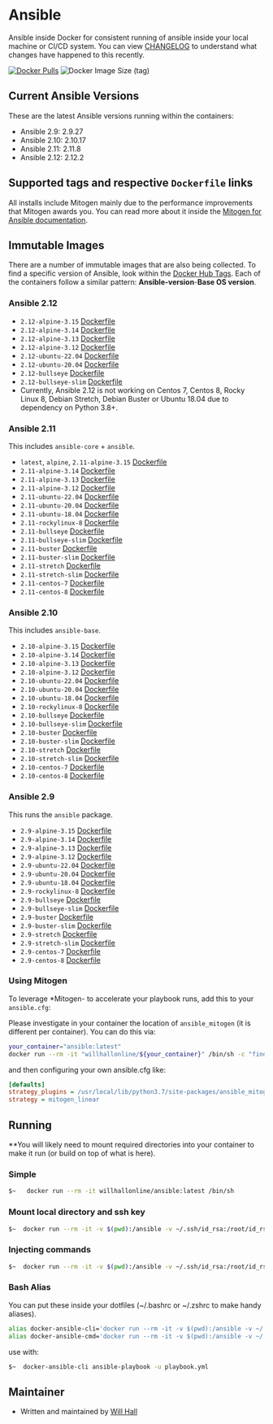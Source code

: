# Ansible

Ansible inside Docker for consistent running of ansible inside your local machine or CI/CD system. You can view [CHANGELOG](https://github.com/willhallonline/docker-ansible/blob/master/CHANGELOG.md) to understand what changes have happened to this recently.

[![Docker Pulls](https://img.shields.io/docker/pulls/willhallonline/ansible.svg "Docker Pulls")][hub] ![Docker Image Size (tag)](https://img.shields.io/docker/image-size/willhallonline/ansible/latest)

## Current Ansible Versions

These are the latest Ansible versions running within the containers:

- Ansible 2.9: 2.9.27
- Ansible 2.10: 2.10.17
- Ansible 2.11: 2.11.8
- Ansible 2.12: 2.12.2

## Supported tags and respective ```Dockerfile``` links

All installs include Mitogen mainly due to the performance improvements that Mitogen awards you. You can read more about it inside the [Mitogen for Ansible documentation](https://mitogen.readthedocs.io/en/stable/ansible.html).

## Immutable Images

There are a number of immutable images that are also being collected. To find a specific version of Ansible, look within the [Docker Hub Tags](https://hub.docker.com/r/willhallonline/ansible/tags). Each of the containers follow a similar pattern: **Ansible-version**-**Base OS version**.

### Ansible 2.12

- `2.12-alpine-3.15` [Dockerfile](https://github.com/willhallonline/docker-ansible/blob/master/ansible-core/alpine315/Dockerfile)
- `2.12-alpine-3.14` [Dockerfile](https://github.com/willhallonline/docker-ansible/blob/master/ansible-core/alpine314/Dockerfile)
- `2.12-alpine-3.13` [Dockerfile](https://github.com/willhallonline/docker-ansible/blob/master/ansible-core/alpine313/Dockerfile)
- `2.12-alpine-3.12` [Dockerfile](https://github.com/willhallonline/docker-ansible/blob/master/ansible-core/alpine312/Dockerfile)
- `2.12-ubuntu-22.04` [Dockerfile](https://github.com/willhallonline/docker-ansible/blob/master/ansible-core/ubuntu2204/Dockerfile)
- `2.12-ubuntu-20.04` [Dockerfile](https://github.com/willhallonline/docker-ansible/blob/master/ansible-core/ubuntu2004/Dockerfile)
- `2.12-bullseye` [Dockerfile](https://github.com/willhallonline/docker-ansible/blob/master/ansible-core/debian-bullseye/Dockerfile)
- `2.12-bullseye-slim` [Dockerfile](https://github.com/willhallonline/docker-ansible/blob/master/ansible-core/debian-bullseye-slim/Dockerfile)
- Currently, Ansible 2.12 is not working on Centos 7, Centos 8, Rocky Linux 8, Debian Stretch, Debian Buster or Ubuntu 18.04 due to dependency on Python 3.8+.

### Ansible 2.11

This includes `ansible-core` + `ansible`.

- `latest`, `alpine`, `2.11-alpine-3.15` [Dockerfile](https://github.com/willhallonline/docker-ansible/blob/master/ansible-core/alpine315/Dockerfile)
- `2.11-alpine-3.14` [Dockerfile](https://github.com/willhallonline/docker-ansible/blob/master/ansible-core/alpine314/Dockerfile)
- `2.11-alpine-3.13` [Dockerfile](https://github.com/willhallonline/docker-ansible/blob/master/ansible-core/alpine313/Dockerfile)
- `2.11-alpine-3.12` [Dockerfile](https://github.com/willhallonline/docker-ansible/blob/master/ansible-core/alpine312/Dockerfile)
- `2.11-ubuntu-22.04` [Dockerfile](https://github.com/willhallonline/docker-ansible/blob/master/ansible-core/ubuntu2204/Dockerfile)
- `2.11-ubuntu-20.04` [Dockerfile](https://github.com/willhallonline/docker-ansible/blob/master/ansible-core/ubuntu2004/Dockerfile)
- `2.11-ubuntu-18.04` [Dockerfile](https://github.com/willhallonline/docker-ansible/blob/master/ansible-core/ubuntu1804/Dockerfile)
- `2.11-rockylinux-8` [Dockerfile](https://github.com/willhallonline/docker-ansible/blob/master/ansible-core/rocky8/Dockerfile)
- `2.11-bullseye` [Dockerfile](https://github.com/willhallonline/docker-ansible/blob/master/ansible-core/debian-bullseye/Dockerfile)
- `2.11-bullseye-slim` [Dockerfile](https://github.com/willhallonline/docker-ansible/blob/master/ansible-core/debian-bullseye-slim/Dockerfile)
- `2.11-buster` [Dockerfile](https://github.com/willhallonline/docker-ansible/blob/master/ansible-core/debian-buster/Dockerfile)
- `2.11-buster-slim` [Dockerfile](https://github.com/willhallonline/docker-ansible/blob/master/ansible-core/debian-buster-slim/Dockerfile)
- `2.11-stretch` [Dockerfile](https://github.com/willhallonline/docker-ansible/blob/master/ansible-core/debian-stretch/Dockerfile)
- `2.11-stretch-slim` [Dockerfile](https://github.com/willhallonline/docker-ansible/blob/master/ansible-core/debian-stretch-slim/Dockerfile)
- `2.11-centos-7` [Dockerfile](https://github.com/willhallonline/docker-ansible/blob/master/ansible-core/centos7/Dockerfile)
- `2.11-centos-8` [Dockerfile](https://github.com/willhallonline/docker-ansible/blob/master/ansible-core/centos8/Dockerfile)

### Ansible 2.10

This includes `ansible-base`.

- `2.10-alpine-3.15` [Dockerfile](https://github.com/willhallonline/docker-ansible/blob/master/ansible-base/alpine315/Dockerfile)
- `2.10-alpine-3.14` [Dockerfile](https://github.com/willhallonline/docker-ansible/blob/master/ansible-base/alpine314/Dockerfile)
- `2.10-alpine-3.13` [Dockerfile](https://github.com/willhallonline/docker-ansible/blob/master/ansible-base/alpine313/Dockerfile)
- `2.10-alpine-3.12` [Dockerfile](https://github.com/willhallonline/docker-ansible/blob/master/ansible-base/alpine312/Dockerfile)
- `2.10-ubuntu-22.04` [Dockerfile](https://github.com/willhallonline/docker-ansible/blob/master/ansible-base/ubuntu2204/Dockerfile)
- `2.10-ubuntu-20.04` [Dockerfile](https://github.com/willhallonline/docker-ansible/blob/master/ansible-base/ubuntu2004/Dockerfile)
- `2.10-ubuntu-18.04` [Dockerfile](https://github.com/willhallonline/docker-ansible/blob/master/ansible-base/ubuntu1804/Dockerfile)
- `2.10-rockylinux-8` [Dockerfile](https://github.com/willhallonline/docker-ansible/blob/master/ansible-base/rocky8/Dockerfile)
- `2.10-bullseye` [Dockerfile](https://github.com/willhallonline/docker-ansible/blob/master/ansible-base/debian-bullseye/Dockerfile)
- `2.10-bullseye-slim` [Dockerfile](https://github.com/willhallonline/docker-ansible/blob/master/ansible-base/debian-bullseye-slim/Dockerfile)
- `2.10-buster` [Dockerfile](https://github.com/willhallonline/docker-ansible/blob/master/ansible-base/debian-buster/Dockerfile)
- `2.10-buster-slim` [Dockerfile](https://github.com/willhallonline/docker-ansible/blob/master/ansible-base/debian-buster-slim/Dockerfile)
- `2.10-stretch` [Dockerfile](https://github.com/willhallonline/docker-ansible/blob/master/ansible-base/debian-stretch/Dockerfile)
- `2.10-stretch-slim` [Dockerfile](https://github.com/willhallonline/docker-ansible/blob/master/ansible-base/debian-stretch-slim/Dockerfile)
- `2.10-centos-7` [Dockerfile](https://github.com/willhallonline/docker-ansible/blob/master/ansible-base/centos7/Dockerfile)
- `2.10-centos-8` [Dockerfile](https://github.com/willhallonline/docker-ansible/blob/master/ansible-base/centos8/Dockerfile)

### Ansible 2.9

This runs the `ansible` package.

- `2.9-alpine-3.15` [Dockerfile](https://github.com/willhallonline/docker-ansible/blob/master/ansible/alpine315/Dockerfile)
- `2.9-alpine-3.14` [Dockerfile](https://github.com/willhallonline/docker-ansible/blob/master/ansible/alpine314/Dockerfile)
- `2.9-alpine-3.13` [Dockerfile](https://github.com/willhallonline/docker-ansible/blob/master/ansible/alpine313/Dockerfile)
- `2.9-alpine-3.12` [Dockerfile](https://github.com/willhallonline/docker-ansible/blob/master/ansible/alpine312/Dockerfile)
- `2.9-ubuntu-22.04` [Dockerfile](https://github.com/willhallonline/docker-ansible/blob/master/ansible/ubuntu2204/Dockerfile)
- `2.9-ubuntu-20.04` [Dockerfile](https://github.com/willhallonline/docker-ansible/blob/master/ansible/ubuntu2004/Dockerfile)
- `2.9-ubuntu-18.04` [Dockerfile](https://github.com/willhallonline/docker-ansible/blob/master/ansible/ubuntu1804/Dockerfile)
- `2.9-rockylinux-8` [Dockerfile](https://github.com/willhallonline/docker-ansible/blob/master/ansible/rocky8/Dockerfile)
- `2.9-bullseye` [Dockerfile](https://github.com/willhallonline/docker-ansible/blob/master/ansible/debian-bullseye/Dockerfile)
- `2.9-bullseye-slim` [Dockerfile](https://github.com/willhallonline/docker-ansible/blob/master/ansible/debian-bullseye-slim/Dockerfile)
- `2.9-buster` [Dockerfile](https://github.com/willhallonline/docker-ansible/blob/master/ansible/debian-buster/Dockerfile)
- `2.9-buster-slim` [Dockerfile](https://github.com/willhallonline/docker-ansible/blob/master/ansible/debian-buster-slim/Dockerfile)
- `2.9-stretch` [Dockerfile](https://github.com/willhallonline/docker-ansible/blob/master/ansible/debian-stretch/Dockerfile)
- `2.9-stretch-slim` [Dockerfile](https://github.com/willhallonline/docker-ansible/blob/master/ansible/debian-stretch-slim/Dockerfile)
- `2.9-centos-7` [Dockerfile](https://github.com/willhallonline/docker-ansible/blob/master/ansible/centos7/Dockerfile)
- `2.9-centos-8` [Dockerfile](https://github.com/willhallonline/docker-ansible/blob/master/ansible/centos8/Dockerfile)

### Using Mitogen

To leverage *Mitogen- to accelerate your playbook runs, add this to your ```ansible.cfg```:

Please investigate in your container the location of `ansible_mitogen` (it is different per container). You can do this via:

```bash
your_container="ansible:latest"
docker run --rm -it "willhallonline/${your_container}" /bin/sh -c "find / -type d | grep "ansible_mitogen/plugins" | sort | head -n 1"
```

and then configuring your own ansible.cfg like:

```ini
[defaults]
strategy_plugins = /usr/local/lib/python3.7/site-packages/ansible_mitogen/plugins/
strategy = mitogen_linear
```

## Running

**You will likely need to mount required directories into your container to make it run (or build on top of what is here).

### Simple

```bash
$~   docker run --rm -it willhallonline/ansible:latest /bin/sh
```

### Mount local directory and ssh key

```bash
$~  docker run --rm -it -v $(pwd):/ansible -v ~/.ssh/id_rsa:/root/id_rsa willhallonline/ansible:latest /bin/sh
```

### Injecting commands

```bash
$~  docker run --rm -it -v $(pwd):/ansible -v ~/.ssh/id_rsa:/root/id_rsa willhallonline/ansible:latest ansible-playbook playbook.yml
```

### Bash Alias

You can put these inside your dotfiles (~/.bashrc or ~/.zshrc to make handy aliases).

```bash
alias docker-ansible-cli='docker run --rm -it -v $(pwd):/ansible -v ~/.ssh/id_rsa:/root/.ssh/id_rsa --workdir=/ansible willhallonline/ansible:latest /bin/sh'
alias docker-ansible-cmd='docker run --rm -it -v $(pwd):/ansible -v ~/.ssh/id_rsa:/root/.ssh/id_rsa --workdir=/ansible willhallonline/ansible:latest '
```

use with:

```bash
$~  docker-ansible-cli ansible-playbook -u playbook.yml
```

## Maintainer

- Written and maintained by [Will Hall](https://www.willhallonline.co.uk)

[hub]: https://hub.docker.com/r/willhallonline/ansible
[microbadger]: https://microbadger.com/images/willhallonline/ansible
